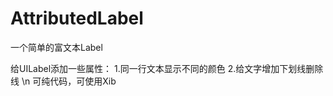AttributedLabel
===============

一个简单的富文本Label

给UILabel添加一些属性： 1.同一行文本显示不同的颜色 2.给文字增加下划线删除线
\n
可纯代码，可使用Xib
